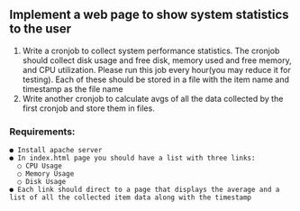 ## Implement a web page to show system statistics to the user

 1. Write a cronjob to collect system performance statistics. The cronjob should collect disk usage and free disk, memory used and free memory, and CPU utilization. Please run this job every hour(you may reduce it for testing). Each of these should be stored in a file with the item name and timestamp as the file
name
2. Write another cronjob to calculate avgs of all the data collected by the first cronjob and store them in files.
### Requirements:
	● Install apache server
	● In index.html page you should have a list with three links:
	  ○ CPU Usage
	  ○ Memory Usage
	  ○ Disk Usage
	● Each link should direct to a page that displays the average and a list of all the collected item data along with the timestamp
